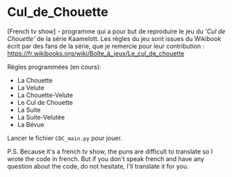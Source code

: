# Cul_de_Chouette
[French tv show] - programme qui a pour but de reproduire le jeu du *'Cul de Chouette'* de la série Kaamelott.
Les règles du jeu sont issues du Wikibook écrit par des fans de la série, que je remercie pour leur contribution : https://fr.wikibooks.org/wiki/Boîte_à_jeux/Le_cul_de_chouette


Règles programmées (en cours): 
- La Chouette
- La Velute
- La Chouette-Velute
- Le Cul de Chouette
- La Suite
- La Suite-Velutée
- La Bévue



Lancer le fichier `CDC_main.py` pour jouer.


P.S. Because it's a french tv show, the puns are difficult to translate so I wrote the code in french. But if you don't speak french and have any question about the code, do not hesitate, I'll translate it for you. 
